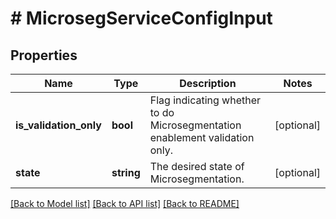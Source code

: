 # # MicrosegServiceConfigInput

## Properties

Name | Type | Description | Notes
------------ | ------------- | ------------- | -------------
**is_validation_only** | **bool** | Flag indicating whether to do Microsegmentation enablement validation only. | [optional]
**state** | **string** | The desired state of Microsegmentation. | [optional]

[[Back to Model list]](../../README.md#models) [[Back to API list]](../../README.md#endpoints) [[Back to README]](../../README.md)

